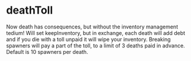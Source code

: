 # deathToll
Now death has consequences, but without the inventory management tedium!
Will set keepInventory, but in exchange, each death will add debt and if you die with a toll unpaid it will wipe your inventory.
Breaking spawners will pay a part of the toll, to a limit of 3 deaths paid in advance. Default is 10 spawners per death.
